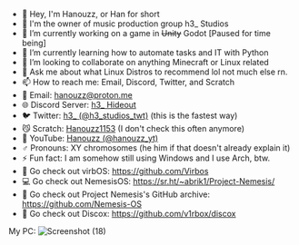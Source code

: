 - 👋 Hey, I'm Hanouzz, or Han for short
- 🎵 I'm the owner of music production group h3_ Studios
- 🔭 I’m currently working on a game in ~~Unity~~ Godot [Paused for time being]
- 🌱 I’m currently learning how to automate tasks and IT with Python
- 👯 I’m looking to collaborate on anything Minecraft or Linux related
- 💬 Ask me about what Linux Distros to recommend lol not much else rn.
- 📫 How to reach me: Email, Discord, Twitter, and Scratch
- 💌 Email: hanouzz@proton.me
- 🌐 Discord Server: [h3_ Hideout](discord.gg/t5Yk7PCzsm)
- 🐦 Twitter: [h3_ (@h3_studios_twt)](https://twitter.com/h3_studios_twt) (this is the fastest way)
- 😼 Scratch: [Hanouzz1153](https://scratch.mit.edu/users/Hanouzz1153/) (I don't check this often anymore)
- 🎥 YouTube: [Hanouzz (@hanouzz_yt)](https://www.youtube.com/@hanouzz_yt)
- ♂️ Pronouns: XY chromosomes (he him if that doesn't already explain it)
- ⚡ Fun fact: I am somehow still using Windows and I use Arch, btw.
- 💾 Go check out virbOS: https://github.com/Virbos
- 💻 Go check out NemesisOS: https://sr.ht/~abrik1/Project-Nemesis/
- 📑 Go check out Project Nemesis's GitHub archive: https://github.com/Nemesis-OS
- 🤖 Go check out Discox: https://github.com/v1rbox/discox

My PC:
![Screenshot (18)](https://github.com/h3-Hanouzz/h3-Hanouzz/assets/121695954/8fbc5474-64ef-4c8d-a133-365eacc160d2)

